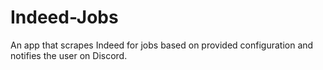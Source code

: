 # Indeed-Jobs
An app that scrapes Indeed for jobs based on provided configuration and notifies the user on Discord.
